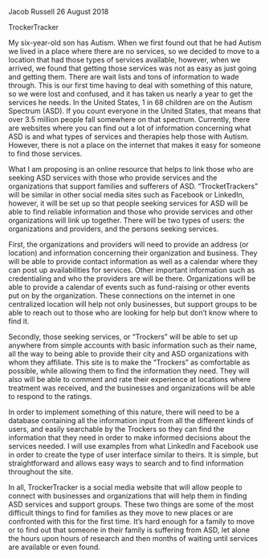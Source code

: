 Jacob Russell
26 August 2018

TrockerTracker

My six-year-old son has Autism.  When we first found out that he had Autism we lived in a place where there are no services, so we decided to move to a location that had those types of services available, however, when we arrived, we found that getting those services was not as easy as just going and getting them.  There are wait lists and tons of information to wade through.  This is our first time having to deal with something of this nature, so we were lost and confused, and it has taken us nearly a year to get the services he needs.  In the United States, 1 in 68 children are on the Autism Spectrum (ASD).  If you count everyone in the United States, that means that over 3.5 million people fall somewhere on that spectrum.  Currently, there are websites where you can find out a lot of information concerning what ASD is and what types of services and therapies help those with Autism.  However, there is not a place on the internet that makes it easy for someone to find those services.

What I am proposing is an online resource that helps to link those who are seeking ASD services with those who provide services and the organizations that support families and sufferers of ASD.  “TrocketTrackers” will be similar in other social media sites such as Facebook or LinkedIn, however, it will be set up so that people seeking services for ASD will be able to find reliable information and those who provide services and other organizations will link up together.  There will be two types of users: the organizations and providers, and the persons seeking services.

First, the organizations and providers will need to provide an address (or location) and information concerning their organization and business.  They will be able to provide contact information as well as a calendar where they can post up availabilities for services.  Other important information such as credentialing and who the providers are will be there.  Organizations will be able to provide a calendar of events such as fund-raising or other events put on by the organization.  These connections on the internet in one centralized location will help not only businesses, but support groups to be able to reach out to those who are looking for help but don’t know where to find it.  

Secondly, those seeking services, or “Trockers” will be able to set up anywhere from simple accounts with basic information such as their name, all the way to being able to provide their city and ASD organizations with whom they affiliate.  This site is to make the “Trockers” as comfortable as possible, while allowing them to find the information they need.  They will also will be able to comment and rate their experience at locations where treatment was received, and the businesses and organizations will be able to respond to the ratings.

In order to implement something of this nature, there will need to be a database containing all the information input from all the different kinds of users, and easily searchable by the Trockers so they can find the information that they need in order to make informed decisions about the services needed.  I will use examples from what LinkedIn and Facebook use in order to create the type of user interface similar to theirs.  It is simple, but straightforward and allows easy ways to search and to find information throughout the site.

In all, TrockerTracker is a social media website that will allow people to connect with businesses and organizations that will help them in finding ASD services and support groups.  These two things are some of the most difficult things to find for families as they move to new places or are confronted with this for the first time.  It’s hard enough for a family to move or to find out that someone in their family is suffering from ASD, let alone the hours upon hours of research and then months of waiting until services are available or even found.
